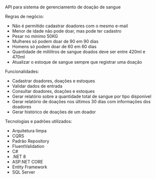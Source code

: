 API para sistema de gerenciamento de doação de sangue

Regras de negócio:
- Não é permitido cadastrar doadores com o mesmo e-mail 
- Menor de idade não pode doar, mas pode ter cadastro 
- Pesar no mínimo 50KG 
- Mulheres só podem doar de 90 em 90 dias 
- Homens só podem doar de 60 em 60 dias 
- Quantidade de mililitros de sangue doados deve ser entre 420ml e 470ml 
- Atualizar o estoque de sangue sempre que registrar uma doação

Funcionalidades: 
- Cadastrar doadores, doações e estoques 
- Validar dados de entrada 
- Consultar doadores, doações e estoques 
- Gerar relatório sobre a quantidade total de sangue por tipo disponível 
- Gerar relatório de doações nos últimos 30 dias com informações dos doadores 
- Gerar histórico de doações de um doador 

Tecnologias e padrões utilizados: 
- Arquitetura limpa 
- CQRS 
- Padrão Repository 
- FluentValidation 
- C#
- .NET 8 
- ASP.NET CORE 
- Entity Framework 
- SQL Server 
